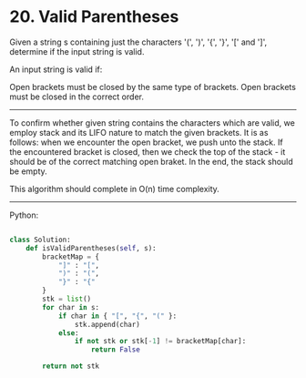 # 20. Valid Parentheses

Given a string s containing just the characters '(', ')', '{', '}', '[' and
']', determine if the input string is valid.

An input string is valid if:

Open brackets must be closed by the same type of brackets.
Open brackets must be closed in the correct order.

---

To confirm whether given string contains the characters which are valid, we
employ stack and its LIFO nature to match the given brackets. It is as follows:
 when we encounter the open bracket, we push unto the stack. If the encountered
 bracket is closed, then we check the top of the stack - it should be of the
 correct matching open braket. In the end, the stack should be empty.

This algorithm should complete in O(n) time complexity.

---

Python:

```python

class Solution:
    def isValidParentheses(self, s):
        bracketMap = {
            "]" : "[",
            ")" : "(",
            "}" : "{"
        }
        stk = list()
        for char in s:
            if char in { "[", "{", "(" }:
                stk.append(char)
            else:
                if not stk or stk[-1] != bracketMap[char]:
                    return False

        return not stk
```
